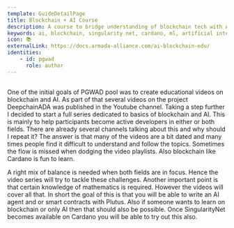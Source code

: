 ```yaml
---
template: GuideDetailPage
title: Blockchain + AI Course
description: A course to bridge understanding of blockchain tech with AI
keywords: ai, blockchain, singularity net, cardano, ml, artificial intelligence, machine learning
icon: 📚
externalLink: https://docs.armada-alliance.com/ai-blockchain-edu/
identities: 
    - id: pgwad
      role: author
---
```


##

One of the initial goals of PGWAD pool was to create educational videos on blockchain and AI. As part of that several videos on the project DeepchainADA was published in the Youtube channel. Taking a step further I decided to start a full series dedicated to basics of blockchain and AI. This is mainly to help participants become active developers in either or both fields. There are already several channels talking about this and why should I repeat it? The answer is that many of the videos are a bit dated and many times people find it difficult to understand and follow the topics. Sometimes the flow is missed when dodging the video playlists. Also blockchain like Cardano is fun to learn.

A right mix of balance is needed when both fields are in focus. Hence the video series will try to tackle these challenges. Another important point is that certain knowledge of mathematics is required. However the videos will cover all that.
In short the goal of this is that you will be able to write an AI agent and or smart contracts with Plutus.
Also if someone wants to learn on blockchain or only AI then that should also be possible. Once SingularityNet becomes available on Cardano you will be able to try out this also.
